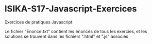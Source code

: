 # ISIKA-S17-Javascript-Exercices
Exercices de pratiques Javascript

Le fichier "Enonce.txt" contient les énoncés de tous les exercies, et les solutions se trouvent dans les fichiers ".html" et ".js" associés
